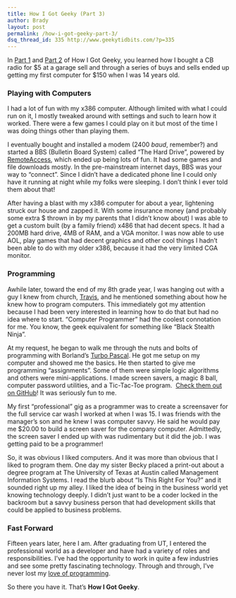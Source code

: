 ```yaml
---
title: How I Got Geeky (Part 3)
author: Brady
layout: post
permalink: /how-i-got-geeky-part-3/
dsq_thread_id: 335 http://www.geekytidbits.com/?p=335
---
```

In [Part 1][1] and [Part 2][2] of How I Got Geeky, you learned how I bought a CB radio for $5 at a garage sell and through a series of buys and sells ended up getting my first computer for $150 when I was 14 years old.

### Playing with Computers

I had a lot of fun with my x386 computer. Although limited with what I could run on it, I mostly tweaked around with settings and such to learn how it worked. There were a few games I could play on it but most of the time I was doing things other than playing them.

I eventually bought and installed a modem (2400 *baud*, remember?) and started a BBS (Bulletin Board System) called &#8220;The Hard Drive&#8221;, powered by <a href="http://en.wikipedia.org/wiki/RemoteAccess" target="_blank">RemoteAccess</a>, which ended up being lots of fun. It had some games and file downloads mostly. In the pre-mainstream internet days, BBS was your way to &#8220;connect&#8221;. Since I didn&#8217;t have a dedicated phone line I could only have it running at night while my folks were sleeping. I don&#8217;t think I ever told them about that!

After having a blast with my x386 computer for about a year, lightening struck our house and zapped it. With some insurance money (and probably some extra $ thrown in by my parents that I didn&#8217;t know about) I was able to get a custom built (by a family friend) x486 that had decent specs. It had a 200MB hard drive, 4MB of RAM, and a VGA monitor. I was now able to use AOL, play games that had decent graphics and other cool things I hadn&#8217;t been able to do with my older x386, because it had the very limited CGA monitor.

### Programming

Awhile later, toward the end of my 8th grade year, I was hanging out with a guy I knew from church, <a href="http://www.mudpoet.org/" target="_blank">Travis</a>, and he mentioned something about how he knew how to program computers. This immediately got my attention because I had been very interested in learning how to do that but had no idea where to start. &#8220;Computer Programmer&#8221; had the coolest connotation for me. You know, the geek equivalent for something like &#8220;Black Stealth Ninja&#8221;.

At my request, he began to walk me through the nuts and bolts of programming with Borland&#8217;s <a href="http://en.wikipedia.org/wiki/Turbo_Pascal" target="_blank">Turbo Pascal</a>. He got me setup on my computer and showed me the basics. He then started to give me programming &#8220;assignments&#8221;. Some of them were simple logic algorithms and others were mini-applications. I made screen savers, a magic 8 ball, computer password utilities, and a Tic-Tac-Toe program.  <a href="https://github.com/bradymholt/pascal-scratch" target="_blank">Check them out on GitHub</a>! It was seriously fun to me.

My first &#8220;professional&#8221; gig as a programmer was to create a screensaver for the full service car wash I worked at when I was 15. I was friends with the manager&#8217;s son and he knew I was computer savvy. He said he would pay me $20.00 to build a screen saver for the company computer. Admittedly, the screen saver I ended up with was rudimentary but it did the job. I was getting paid to be a programmer!

So, it was obvious I liked computers. And it was more than obvious that I liked to program them. One day my sister Becky placed a print-out about a degree program at The University of Texas at Austin called Management Information Systems. I read the blurb about &#8220;Is This Right For You?&#8221; and it sounded right up my alley. I liked the idea of being in the business world yet knowing technology deeply. I didn&#8217;t just want to be a coder locked in the backroom but a savvy business person that had development skills that could be applied to business problems.

### Fast Forward

Fifteen years later, here I am. After graduating from UT, I entered the professional world as a developer and have had a variety of roles and responsibilities. I&#8217;ve had the opportunity to work in quite a few industries and see some pretty fascinating technology. Through and through, I&#8217;ve never lost my <a href="/why-i-love-programming/" target="_blank">love of programming</a>.

So there you have it. That&#8217;s **How I Got Geeky**.

 [1]: /how-i-got-geeky/
 [2]: /how-i-got-geeky-part-2/
